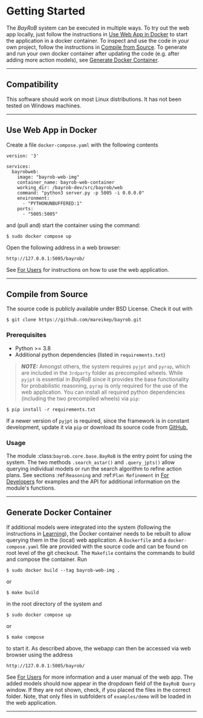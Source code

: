 # Getting Started

The *BayRoB* system can be executed in multiple ways. To try out the web app locally, just follow the instructions
in [Use Web App in Docker](#use-web-app-in-docker) to start the application in a docker container. To inspect and use the code in your
own project, follow the instructions in [Compile from Source](#compile-from-source). To generate and run your own docker container after
updating the code (e.g. after adding more action models), see [Generate Docker Container](#generate-docker-container). 

****

## Compatibility

This software should work on most Linux distributions. It has not been tested on Windows machines.

****

## Use Web App in Docker

Create a file `docker-compose.yaml` with the following contents

    version: '3'

    services:
      bayrobweb:
        image: "bayrob-web-img"
        container_name: bayrob-web-container
        working_dir: /bayrob-dev/src/bayrob/web
        command: "python3 server.py -p 5005 -i 0.0.0.0"
        environment:
          - "PYTHONUNBUFFERED:1"
        ports:
          - "5005:5005"

and (pull and) start the container using the command: 

    $ sudo docker compose up

Open the following address in a web browser: 

    http://127.0.0.1:5005/bayrob/

See [For Users](for_users.md) for instructions on how to use the web application.

****

## Compile from Source

The source code is publicly available under BSD License. Check it out with 

    $ git clone https://github.com/mareikep/bayrob.git

### Prerequisites

* Python >= 3.8
* Additional python dependencies (listed in ``requirements.txt``)

> **_NOTE:_**
        Amongst others, the system requires ``pyjpt`` and ``pyrap``, which are included in the ``3rdparty`` folder as
        precompiled wheels. While ``pyjpt`` is essential in *BayRoB* since it provides the base functionality for
        probabilistic reasoning, ``pyrap`` is only required for the use of the web application.
        You can install all required python dependencies (including the two precompiled wheels) via ``pip``:
                
        
    $ pip install -r requirements.txt

If a newer version of ``pyjpt`` is required, since the framework is in constant development, update it via ``pip``
or download its source code from [GitHub.](https://github.com/joint-probability-trees/jpt-dev)


### Usage

The module :class:`bayrob.core.base.BayRoB` is the entry point for using the system. The two methods
`.search_astar()` and `.query_jpts()` allow querying individual models or run the search algorithm to refine
action plans. See sections :ref:`Reasoning` and :ref:`Plan Refinement` in [For Developers](for_developers.md) for examples and the API
for additional information on the module's functions.

****

## Generate Docker Container

If additional models were integrated into the system (following the instructions in [Learning](for_developers.md)), the Docker
container needs to be rebuilt to allow querying them in the (local) web application. A ``Dockerfile`` and a
``docker-compose.yaml`` file are provided with the source code and can be found on root level of the git checkout.
The ``Makefile`` contains the commands to build and compose the container. Run 

    $ sudo docker build --tag bayrob-web-img .

or

    $ make build

in the root directory of the system and

    $ sudo docker compose up

or

    $ make compose

to start it. As described above, the webapp can then be accessed via web browser using the address 

    http://127.0.0.1:5005/bayrob/

See [For Users](for_users.md) for more information and a user manual of the web app. The added models should now appear in the
dropdown field of the `BayRoB Query` window. If they are not shown, check, if you placed the files in the correct
folder. Note, that only files in subfolders of `examples/demo` will be loaded in the web application.

****
